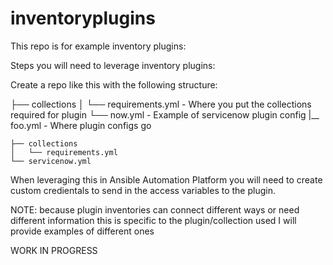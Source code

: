 # inventoryplugins


This repo is for example inventory plugins:

Steps you will need to leverage inventory plugins:

Create a repo like this with the following structure:

├── collections
│   └── requirements.yml   -  Where you put the collections required for plugin
└── now.yml - Example of servicenow plugin config
|__ foo.yml - Where plugin configs go

<pre class="line-number language-yaml"><code>├── collections
│   └── requirements.yml
└── servicenow.yml
</code></pre>

When leveraging this in Ansible Automation Platform you will need to create custom credientals to send in the access variables to the plugin.

NOTE: because plugin inventories can connect different ways or need different information this is specific to the plugin/collection used I will provide examples of different ones



WORK IN PROGRESS

